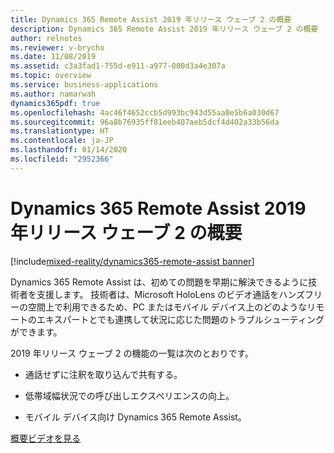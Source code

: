 ```yaml
---
title: Dynamics 365 Remote Assist 2019 年リリース ウェーブ 2 の概要
description: Dynamics 365 Remote Assist 2019 年リリース ウェーブ 2 の概要
author: relnotes
ms.reviewer: v-brycho
ms.date: 11/08/2019
ms.assetid: c3a3fad1-755d-e911-a977-000d3a4e307a
ms.topic: overview
ms.service: business-applications
ms.author: namarwah
dynamics365pdf: true
ms.openlocfilehash: 4ac46f4652ccb5d993bc943d55aa0e5b6a030d67
ms.sourcegitcommit: 96a8b76935ff81eeb407aeb5dcf4d402a33b56da
ms.translationtype: HT
ms.contentlocale: ja-JP
ms.lasthandoff: 01/14/2020
ms.locfileid: "2952366"
---
```

# <a name="overview-of-dynamics-365-remote-assist-2019-release-wave-2"></a>Dynamics 365 Remote Assist 2019 年リリース ウェーブ 2 の概要
[!include[mixed-reality/dynamics365-remote-assist banner](../includes/mixed-reality/dynamics365-remote-assist.md)]

<!--overview start-->
Dynamics 365 Remote Assist は、初めての問題を早期に解決できるように技術者を支援します。 技術者は、Microsoft HoloLens のビデオ通話をハンズフリーの空間上で利用できるため、PC またはモバイル デバイス上のどのようなリモートのエキスパートとでも連携して状況に応じた問題のトラブルシューティングができます。

2019 年リリース ウェーブ 2 の機能の一覧は次のとおりです。

- 通話せずに注釈を取り込んで共有する。

- 低帯域幅状況での呼び出しエクスペリエンスの向上。

- モバイル デバイス向け Dynamics 365 Remote Assist。

[概要ビデオを見る](https://aka.ms/ROGRA19RW2ROV)

<!--overview end-->